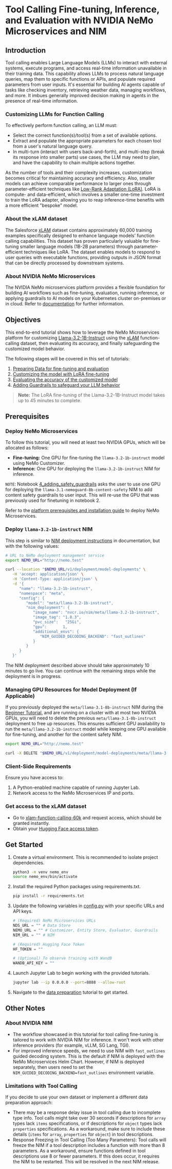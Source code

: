 # Tool Calling Fine-tuning, Inference, and Evaluation with NVIDIA NeMo Microservices and NIM

## Introduction

Tool calling enables Large Language Models (LLMs) to interact with external systems, execute programs, and access real-time information unavailable in their training data. This capability allows LLMs to process natural language queries, map them to specific functions or APIs, and populate required parameters from user inputs. It's essential for building AI agents capable of tasks like checking inventory, retrieving weather data, managing workflows, and more. It imbues generally improved decision making in agents in the presence of real-time information.

### Customizing LLMs for Function Calling

To effectively perform function calling, an LLM must:

- Select the correct function(s)/tool(s) from a set of available options.
- Extract and populate the appropriate parameters for each chosen tool from a user's natural language query.
- In multi-turn (interact with users back-and-forth), and multi-step (break its response into smaller parts) use cases, the LLM may need to plan, and have the capability to chain multiple actions together.

As the number of tools and their complexity increases, customization becomes critical for maintaining accuracy and efficiency. Also, smaller models can achieve comparable performance to larger ones through parameter-efficient techniques like [Low-Rank Adaptation (LoRA)](https://arxiv.org/abs/2106.09685). LoRA is compute- and data-efficient, which involves a smaller one-time investment to train the LoRA adapter, allowing you to reap inference-time benefits with a more efficient "bespoke" model.

### About the xLAM dataset

The Salesforce [xLAM](https://huggingface.co/datasets/Salesforce/xlam-function-calling-60k) dataset contains approximately 60,000 training examples specifically designed to enhance language models' function calling capabilities. This dataset has proven particularly valuable for fine-tuning smaller language models (1B-2B parameters) through parameter-efficient techniques like LoRA. The dataset enables models to respond to user queries with executable functions, providing outputs in JSON format that can be directly processed by downstream systems.

### About NVIDIA NeMo Microservices

The NVIDIA NeMo microservices platform provides a flexible foundation for building AI workflows such as fine-tuning, evaluation, running inference, or applying guardrails to AI models on your Kubernetes cluster on-premises or in cloud. Refer to [documentation](https://docs.nvidia.com/nemo/microservices/latest/about/index.html) for further information.

## Objectives

This end-to-end tutorial shows how to leverage the NeMo Microservices platform for customizing [Llama-3.2-1B-Instruct](https://huggingface.co/meta-llama/Llama-3.2-1B-Instruct) using the [xLAM](https://huggingface.co/datasets/Salesforce/xlam-function-calling-60k) function-calling dataset, then evaluating its accuracy, and finally safeguarding the customized model behavior.

The following stages will be covered in this set of tutorials:

1. [Preparing Data for fine-tuning and evaluation](./1_data_preparation.ipynb)
2. [Customizing the model with LoRA fine-tuning](./2_finetuning_and_inference.ipynb)
3. [Evaluating the accuracy of the customized model](./3_model_evaluation.ipynb)
4. [Adding Guardrails to safeguard your LLM behavior](./4_adding_safety_guardrails.ipynb)

> **Note:** The LoRA fine-tuning of the Llama-3.2-1B-Instruct model takes up to 45 minutes to complete.

## Prerequisites

### Deploy NeMo Microservices

To follow this tutorial, you will need at least two NVIDIA GPUs, which will be allocated as follows:

- **Fine-tuning:** One GPU for fine-tuning the `llama-3.2-1b-instruct` model using NeMo Customizer.
- **Inference:** One GPU for deploying the `llama-3.2-1b-instruct` NIM for inference.


`NOTE`: Notebook [4_adding_safety_guardrails](./4_adding_safety_guardrails.ipynb) asks the user to use one GPU for deploying the `llama-3.1-nemoguard-8b-content-safety` NIM to add content safety guardrails to user input. This will re-use the GPU that was previously used for finetuning in notebook 2.

Refer to the [platform prerequisites and installation guide](https://docs.nvidia.com/nemo/microservices/latest/get-started/platform-prereq.html) to deploy NeMo Microservices.


### Deploy `llama-3.2-1b-instruct` NIM

This step is similar to [NIM deployment instructions](https://docs.nvidia.com/nemo/microservices/latest/get-started/tutorials/deploy-nims.html#deploy-nim-for-llama-3-1-8b-instruct) in documentation, but with the following values:

```bash
# URL to NeMo deployment management service
export NEMO_URL="http://nemo.test"

curl --location "$NEMO_URL/v1/deployment/model-deployments" \
   -H 'accept: application/json' \
   -H 'Content-Type: application/json' \
   -d '{
      "name": "llama-3.2-1b-instruct",
      "namespace": "meta",
      "config": {
         "model": "meta/llama-3.2-1b-instruct",
         "nim_deployment": {
            "image_name": "nvcr.io/nim/meta/llama-3.2-1b-instruct",
            "image_tag": "1.8.3",
            "pvc_size":   "25Gi",
            "gpu":       1,
            "additional_envs": {
               "NIM_GUIDED_DECODING_BACKEND": "fast_outlines"
            }
         }
      }
   }'
```

The NIM deployment described above should take approximately 10 minutes to go live. You can continue with the remaining steps while the deployment is in progress.

### Managing GPU Resources for Model Deployment (If Applicable)

If you previously deployed the `meta/llama-3.1-8b-instruct` NIM during the [Beginner Tutorial](https://docs.nvidia.com/nemo/microservices/latest/get-started/platform-prereq.html), and are running on a cluster with at most two NVIDIA GPUs, you will need to delete the previous `meta/llama-3.1-8b-instruct` deployment to free up resources. This ensures sufficient GPU availability to run the `meta/llama-3.2-1b-instruct` model while keeping one GPU available for fine-tuning, and another for the content safety NIM.

```bash
export NEMO_URL="http://nemo.test"

curl -X DELETE "$NEMO_URL/v1/deployment/model-deployments/meta/llama-3.1-8b-instruct"
```

### Client-Side Requirements

Ensure you have access to:

1. A Python-enabled machine capable of running Jupyter Lab.
2. Network access to the NeMo Microservices IP and ports.

### Get access to the xLAM dataset

- Go to [xlam-function-calling-60k](https://huggingface.co/datasets/Salesforce/xlam-function-calling-60k) and request access, which should be granted instantly.
- Obtain your [Hugging Face access token](https://huggingface.co/docs/hub/en/security-tokens).

## Get Started

1. Create a virtual environment. This is recommended to isolate project dependencies.

   ```bash
   python3 -m venv nemo_env
   source nemo_env/bin/activate
   ```

2. Install the required Python packages using requirements.txt.

   ```bash
   pip install -r requirements.txt
   ```

3. Update the following variables in [config.py](./config.py) with your specific URLs and API keys.

   ```python
   # (Required) NeMo Microservices URLs
   NDS_URL = "" # Data Store
   NEMO_URL = "" # Customizer, Entity Store, Evaluator, Guardrails
   NIM_URL = "" # NIM

   # (Required) Hugging Face Token
   HF_TOKEN = ""

   # (Optional) To observe training with WandB
   WANDB_API_KEY = ""
   ```

4. Launch Jupyter Lab to begin working with the provided tutorials.

   ```bash
   jupyter lab --ip 0.0.0.0 --port=8888 --allow-root
   ```

5. Navigate to the [data preparation](./1_data_preparation.ipynb) tutorial to get started.

## Other Notes

### About NVIDIA NIM

- The workflow showcased in this tutorial for tool calling fine-tuning is tailored to work with NVIDIA NIM for inference. It won't work with other inference providers (for example, vLLM, SG Lang, TGI).
- For improved inference speeds, we need to use NIM with `fast_outlines` guided decoding system. This is the default if NIM is deployed with the NeMo Microservices Helm Chart. However, if NIM is deployed separately, then users need to set the `NIM_GUIDED_DECODING_BACKEND=fast_outlines` environment variable.

### Limitations with Tool Calling

If you decide to use your own dataset or implement a different data preparation approach:
- There may be a response delay issue in tool calling due to incomplete type info. Tool calls might take over 30 seconds if descriptions for `array` types lack `items` specifications, or if descriptions for `object` types lack `properties` specifications. As a workaround, make sure to include these details (`items` for `array`, `properties` for `object`) in tool descriptions.
- Response Freezing in Tool Calling (Too Many Parameters): Tool calls will freeze the NIM if a tool description includes a function with more than 8 parameters. As a workaround, ensure functions defined in tool descriptions use 8 or fewer parameters. If this does occur, it requires the NIM to be restarted. This will be resolved in the next NIM release.